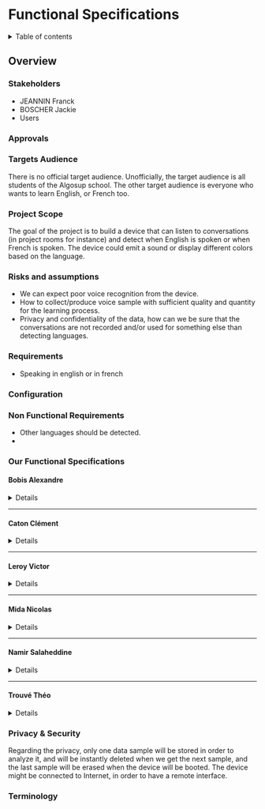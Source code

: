 # Functional Specifications

<details>
<summary>Table of contents</summary>

- [Functional Specifications](#functional-specifications)
  - [Overview](#overview)
    - [Stakeholders](#stakeholders)
    - [Approvals](#approvals)
    - [Targets Audience](#targets-audience)
    - [Project Scope](#project-scope)
    - [Risks and assumptions](#risks-and-assumptions)
    - [Requirements](#requirements)
    - [Configuration](#configuration)
    - [Non Functional Requirements](#non-functional-requirements)
    - [Our Functional Specifications](#our-functional-specifications)
      - [Bobis Alexandre](#bobis-alexandre)
      - [Caton Clément](#caton-clément)
      - [Leroy Victor](#leroy-victor)
      - [Mida Nicolas](#mida-nicolas)
      - [Namir Salaheddine](#namir-salaheddine)
      - [Trouvé Théo](#trouvé-théo)
    - [Privacy & Security](#privacy--security)
    - [Terminology](#terminology)
</details>

## Overview

### Stakeholders

- JEANNIN Franck
- BOSCHER Jackie
- Users

### Approvals


### Targets Audience

There is no official target audience. Unofficially, the target audience is all students of the Algosup school. The other target audience is everyone who wants to learn English, or French too.

### Project Scope

The goal of the project is to build a device that can listen to conversations (in project rooms for instance) and detect when English is spoken or when French is spoken. The device could emit a sound or display different colors based on the language.

### Risks and assumptions

- We can expect poor voice recognition from the device.
- How to collect/produce voice sample with sufficient quality and quantity for the learning process.
- Privacy and confidentiality of the data, how can we be sure that the conversations are not recorded and/or used for something else than detecting languages.

### Requirements

- Speaking in english or in french

### Configuration

### Non Functional Requirements

- Other languages should be detected.
- 
### Our Functional Specifications

#### Bobis Alexandre
<details>

![Bobis Alexandre](Files/Functional_Specifications_Bobis.png)

</details>

<hr>

#### Caton Clément
<details>
  
![Caton Clément](Files/Functional_Specifications_Caton-1.png)
![Caton Clément](Files/Functional_Specifications_Caton-2.png)
  
</details>
<hr>

#### Leroy Victor
<details>
  
![Leroy Victor](Files/Functional_Specifications_Leroy.png)
  
</details>
<hr>

#### Mida Nicolas
<details>
  
![Mida Nicolas](Files/Functional_Specifications_Mida.png)
  
</details>
<hr>

#### Namir Salaheddine
<details>
  
![Namir Salaheddine](Files/Functional_Specifications_Namir.png)
  
</details>
<hr>

#### Trouvé Théo
<details>
  
![Trouvé Théo](Files/Functional_Specifications_Trouve.png)
  
</details>


### Privacy & Security

Regarding the privacy, only one data sample will be stored in order to analyze it, and will be instantly deleted when we get the next sample, and the last sample will be erased when the device will be booted. The device might be connected to Internet, in order to have a remote interface. 

### Terminology